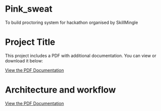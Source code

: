 # Pink_sweat
To build proctoring system for hackathon organised by SkillMingle 

# Project Title

This project includes a PDF with additional documentation. You can view or download it below:

[View the PDF Documentation](https://github.com/Hiteshydv001/Pink_sweat/blob/main/AI-Based-Proctoring-System-For-Secure-Assesments_pink_sweat_team.pdf)

# Architecture and workflow

[View the PDF Documentation](https://github.com/Hiteshydv001/Pink_sweat/blob/main/Architecture%20and%20Workflow%20Overview.pdf)
